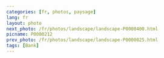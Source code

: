 ```yaml
---
categories: [fr, photos, paysage]
lang: fr
layout: photo
next_photo: /fr/photos/landscape/landscape-P0000400.html
picname: P0000212
prev_photo: /fr/photos/landscape/landscape-P0000025.html
tags: [Bank]
---
```

